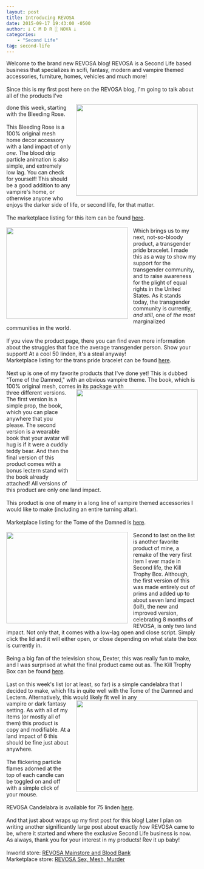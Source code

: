 ```yaml
---
layout: post
title: Introducing REVOSA
date: 2015-09-17 19:43:00 -0500
author: 𐕣 C M D R ░ NOVA 𐕣
categories:
    - "Second Life"
tag: second-life
---
```


Welcome to the brand new REVOSA blog! REVOSA is a Second Life based business that specializes in scifi, fantasy, modern and vampire themed accessories, furniture, homes, vehicles and much more!<br />
<br />
Since this is my first post here on the REVOSA blog, I'm going to talk about all of the products I've <br />
<div style="clear: both; text-align: center;">
<a href="http://2.bp.blogspot.com/-oOCNWx7EKZA/VfsUSuC3hnI/AAAAAAAAAHo/uyFIVwDJF8E/s1600/RBRA.png" style="clear: right; float: right; margin-bottom: 1em; margin-left: 1em;"><img border="0" height="240" src="http://2.bp.blogspot.com/-oOCNWx7EKZA/VfsUSuC3hnI/AAAAAAAAAHo/uyFIVwDJF8E/s320/RBRA.png" width="320" /></a></div>
done this week, starting with the Bleeding Rose.<br />
<br />
This Bleeding Rose is a 100% original mesh home decor accessory with a land impact of only <i>one</i>. The blood drip particle animation is also simple, and extremely low lag. You can check for yourself! This should be a good addition to any vampire's home, or otherwise anyone who enjoys the darker side of life, or second life, for that matter.<br />
<br />
The marketplace listing for this item can be found <a href="https://marketplace.secondlife.com/p/REVOSA-Bleeding-Rose/7737621" target="_blank" rel="noopener">here</a>.<br />
<br />
<div style="clear: both; text-align: center;">
<a href="http://4.bp.blogspot.com/-R5VIXcfBslQ/VfsVIm5EwuI/AAAAAAAAAHw/LM91kd5XM6I/s1600/RTPBA.png" style="clear: left; float: left; margin-bottom: 1em; margin-right: 1em;"><img border="0" height="240" src="http://4.bp.blogspot.com/-R5VIXcfBslQ/VfsVIm5EwuI/AAAAAAAAAHw/LM91kd5XM6I/s320/RTPBA.png" width="320" /></a></div>
Which brings us to my next, not-so-bloody product, a transgender pride bracelet. I made this as a way to show my support for the transgender community, and to raise awareness for the plight of equal rights in the United States. As it stands today, the transgender community is currently, <i>and still</i>, one of <i>the most</i> marginalized communities in the world.<br />
<br />
If you view the product page, there you can find even more information about the struggles that face the average transgender person. Show your support! At a cool 50 linden, it's a steal anyway!<br />
Marketplace listing for the trans pride bracelet can be found <a href="https://marketplace.secondlife.com/p/REVOSA-Trans-Pride-Bracelet/7738211" target="_blank" rel="noopener">here</a>.<br />
<br />
Next up is one of my favorite products that I've done yet! This is dubbed "Tome of the Damned," with an obvious vampire theme. The book, which is 100% original mesh, comes in its package with <br />
<div style="clear: both; text-align: center;">
<a href="http://3.bp.blogspot.com/-xFTkArnTquc/VfsV5zezKFI/AAAAAAAAAH4/jkYsL8M4i5w/s1600/RTOFTDA.png" style="clear: right; float: right; margin-bottom: 1em; margin-left: 1em;"><img border="0" height="240" src="http://3.bp.blogspot.com/-xFTkArnTquc/VfsV5zezKFI/AAAAAAAAAH4/jkYsL8M4i5w/s320/RTOFTDA.png" width="320" /></a></div>
three different versions. The first version is a simple prop, the book, which you can place anywhere that you please. The second version is a wearable book that your avatar will hug is if it were a cuddly teddy bear. And then the final version of this product comes with a bonus lectern stand with the book already attached! All versions of this product are only one land impact.<br />
<br />
This product is one of many in a long line of vampire themed accessories I would like to make (including an entire turning altar). <br />
<br />
Marketplace listing for the Tome of the Damned is <a href="https://marketplace.secondlife.com/p/REVOSA-Tome-of-the-Damned/7746861" target="_blank" rel="noopener">here</a>.<br />
<br />
<div style="clear: both; text-align: center;">
<a href="http://2.bp.blogspot.com/-UDhSXGLM_qQ/VfsWx9qo9YI/AAAAAAAAAIE/vCilk5krS6g/s1600/RKTBA.jpg" style="clear: left; float: left; margin-bottom: 1em; margin-right: 1em;"><img border="0" height="240" src="http://2.bp.blogspot.com/-UDhSXGLM_qQ/VfsWx9qo9YI/AAAAAAAAAIE/vCilk5krS6g/s320/RKTBA.jpg" width="320" /></a></div>
Second to last on the list is another favorite product of mine, a remake of the very first item I ever made in Second life, the Kill Trophy Box. Although, the first version of this was made entirely out of prims and added up to about seven land impact (lol!), the new and improved version, celebrating 8 months of REVOSA, is only two land impact. Not only that, it comes with a low-lag open and close script. Simply click the lid and it will either open, or close depending on what state the box is currently in.<br />
<br />
Being a big fan of the television show, Dexter, this was really fun to make, and I was surprised at what the final product came out as. The Kill Trophy Box can be found <a href="https://marketplace.secondlife.com/p/REVOSA-Trophy-Box/7749289" target="_blank" rel="noopener">here</a>.<br />
<br />
Last on this week's list (or at least, so far) is a simple candelabra that I decided to make, which fits in quite well with the Tome of the Damned and Lectern. Alternatively, this would likely fit well in any<br />
<div style="clear: both; text-align: center;">
<a href="http://3.bp.blogspot.com/-c5IDkPOM_pQ/VfsXoRRUKQI/AAAAAAAAAIM/rAMZA8y_bH0/s1600/RCA.png" style="clear: right; float: right; margin-bottom: 1em; margin-left: 1em;"><img border="0" height="240" src="http://3.bp.blogspot.com/-c5IDkPOM_pQ/VfsXoRRUKQI/AAAAAAAAAIM/rAMZA8y_bH0/s320/RCA.png" width="320" /></a></div>
vampire or dark fantasy setting. As with all of my items (or mostly all of them) this product is copy and modifiable. At a land impact of 6 this should be fine just about anywhere.<br />
<br />
The flickering particle flames adorned at the top of each candle can be toggled on and off with a simple click of your mouse.<br />
<br />
REVOSA Candelabra is available for 75 linden <a href="https://marketplace.secondlife.com/p/REVOSA-Candelabra/7751777" target="_blank" rel="noopener">here</a>.<br />
<br />
And that just about wraps up my first post for this blog! Later I plan on writing another significantly large post about exactly <i>how</i> REVOSA came to be, where it started and where the exclusive Second Life business is now. As always, thank you for your interest in my products! Rev it up baby!<br />
<br />
Inworld store: <a href="http://maps.secondlife.com/secondlife/Pisces/172/239/29" target="_blank" rel="noopener">REVOSA Mainstore and Blood Bank</a><br />
Marketplace store: <a href="https://marketplace.secondlife.com/stores/165186" target="_blank" rel="noopener">REVOSA Sex, Mesh, Murder</a>